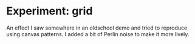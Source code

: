 <!--
  id: 2561
  date: 2014-04-24T11:19:04
  modified: 2015-10-25T07:08:23
  slug: experiment-grid
  type: post
  excerpt: <p>An effect I saw somewhere in an oldschool demo and tried to reproduce using canvas patterns. I added a bit of Perlin noise to make it more lively.</p>
  categories: uncategorized
  tags: Perlin Noise, cool shit, experiment
  inCv: 
  inPortfolio: 
  dateFrom: 
  dateTo: 
-->

# Experiment: grid

<p>An effect I saw somewhere in an oldschool demo and tried to reproduce using canvas patterns. I added a bit of Perlin noise to make it more lively.</p>
<p><!--more--></p>
<pre><code data-language="javascript" data-src="/static/experiment/grid.js"></code></pre>